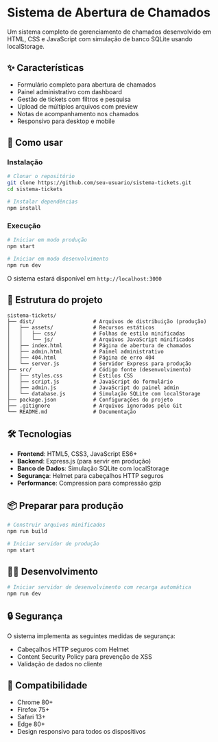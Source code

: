 # Sistema de Abertura de Chamados

Um sistema completo de gerenciamento de chamados desenvolvido em HTML, CSS e JavaScript com simulação de banco SQLite usando localStorage.

## ✨ Características

- Formulário completo para abertura de chamados
- Painel administrativo com dashboard
- Gestão de tickets com filtros e pesquisa
- Upload de múltiplos arquivos com preview
- Notas de acompanhamento nos chamados
- Responsivo para desktop e mobile

## 🚀 Como usar

### Instalação

```bash
# Clonar o repositório
git clone https://github.com/seu-usuario/sistema-tickets.git
cd sistema-tickets

# Instalar dependências
npm install
```

### Execução

```bash
# Iniciar em modo produção
npm start

# Iniciar em modo desenvolvimento
npm run dev
```

O sistema estará disponível em `http://localhost:3000`

## 📄 Estrutura do projeto

```
sistema-tickets/
├── dist/                   # Arquivos de distribuição (produção)
│   ├── assets/             # Recursos estáticos
│   │   ├── css/            # Folhas de estilo minificadas
│   │   └── js/             # Arquivos JavaScript minificados
│   ├── index.html          # Página de abertura de chamados
│   ├── admin.html          # Painel administrativo
│   ├── 404.html            # Página de erro 404
│   └── server.js           # Servidor Express para produção
├── src/                    # Código fonte (desenvolvimento)
│   ├── styles.css          # Estilos CSS
│   ├── script.js           # JavaScript do formulário
│   ├── admin.js            # JavaScript do painel admin
│   └── database.js         # Simulação SQLite com localStorage
├── package.json            # Configurações do projeto
├── .gitignore              # Arquivos ignorados pelo Git
└── README.md               # Documentação
```

## 🛠️ Tecnologias

- **Frontend**: HTML5, CSS3, JavaScript ES6+
- **Backend**: Express.js (para servir em produção)
- **Banco de Dados**: Simulação SQLite com localStorage
- **Segurança**: Helmet para cabeçalhos HTTP seguros
- **Performance**: Compression para compressão gzip

## 📦 Preparar para produção

```bash
# Construir arquivos minificados
npm run build

# Iniciar servidor de produção
npm start
```

## 🧑‍💻 Desenvolvimento

```bash
# Iniciar servidor de desenvolvimento com recarga automática
npm run dev
```

## 🔒 Segurança

O sistema implementa as seguintes medidas de segurança:

- Cabeçalhos HTTP seguros com Helmet
- Content Security Policy para prevenção de XSS
- Validação de dados no cliente

## 📱 Compatibilidade

- Chrome 80+
- Firefox 75+
- Safari 13+
- Edge 80+
- Design responsivo para todos os dispositivos